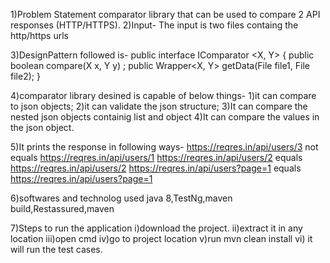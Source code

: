 
1)Problem Statement
comparator library that can be used to compare 2 API responses (HTTP/HTTPS).
2)Input-
The input is two files containg the http/https urls

3)DesignPattern followed is-
public interface IComparator <X, Y> {
public boolean compare(X x, Y y) ;
public Wrapper<X, Y> getData(File file1, File file2);
}

4)comparator library desined is capable of below things-
1)it can compare to json objects;
2)it can validate the json structure;
3)It can compare the nested json objects containig list and object 
4)It can compare the values in the json object.

5)It prints the response in following ways-
https://reqres.in/api/users/3 not equals https://reqres.in/api/users/1
https://reqres.in/api/users/2 equals https://reqres.in/api/users/2
https://reqres.in/api/users?page=1 equals https://reqres.in/api/users?page=1


6)softwares and technolog used
java 8,TestNg,maven build,Restassured,maven

7)Steps to run the application
i)download the project.
ii)extract it in any location
iii)open cmd
iv)go to project location 
v)run mvn clean install
vi) it will run the test cases.





